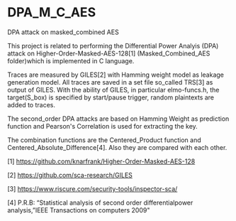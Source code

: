 # DPA_M_C_AES
DPA attack on masked_combined AES

This project is related to performing the Differential Power Analyis (DPA) attack on Higher-Order-Masked-AES-128[1] (Masked_Combined_AES folder)which is implemented in C language.

Traces are measured by GILES[2] with Hamming weight model as leakage generation model.
All traces are saved in a set file so_called TRS[3] as output of GILES.
With the ability of GILES, in particular elmo-funcs.h, the target(S_box) is specified by start/pause trigger, random plaintexts are added to traces.

The second_order DPA attacks are based on Hamming Weight as prediction function and Pearson's Correlation is used for extracting the key.

The combination functions are the Centered_Product function and Centered_Absolute_Difference[4]. Also they are compared with each other. 
 



[1] https://github.com/knarfrank/Higher-Order-Masked-AES-128

[2] https://github.com/sca-research/GILES

[3] https://www.riscure.com/security-tools/inspector-sca/

[4] P.R.B: “Statistical analysis of second order differentialpower analysis,”IEEE Transactions on computers 2009"
